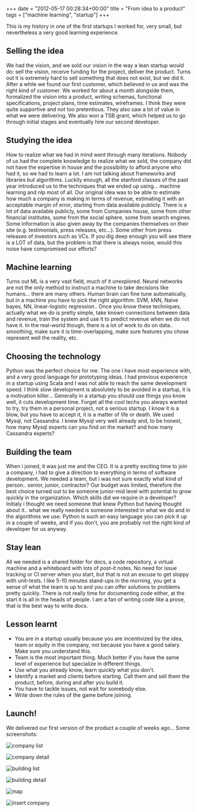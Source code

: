 +++
date = "2012-05-17 00:28:34+00:00"
title = "From idea to a product"
tags = ["machine learning", "startup"]
+++

This is my history in one of the first startups I worked for, very small, but nevertheless a very good learning experience.

Selling the idea
---

We had the vision, and we sold our vision in the way a lean startup would do: sell the vision, receive funding for the project, deliver the product. Turns out it is extremely hard to sell something that does not exist, but we did it. After a while we found our first customer, which believed in us and was the right kind of customer. We worked for about a month alongside them, formalized the vision into a product, writing schemas, functional specifications, project plans, time estimates, wireframes. I think they were quite supportive and not too pretentious. They also saw a lot of value in what we were delivering. We also won a TSB grant, which helped us to go through initial stages and eventually hire our second developer.


Studying the idea
---

How to realize what we had in mind went through many iterations. Nobody of us had the complete knowledge to realize what we sold, the company did not have the expertise in house and the possibility to afford anyone who had it, so we had to learn a lot. I am not talking about frameworks and libraries but algorithms.
Luckily enough, all the stanford classes of the past year introduced us to the techniques that we ended up using... machine learning and nlp most of all.
Our original idea was to be able to estimate how much a company is making in terms of revenue, estimating it with an acceptable margin of error, starting from data available publicly. There is a lot of data available publicly, some from Companies house, some from other financial institutes, some from the social sphere, some from search engines. Some information is also given away by the companies themselves on their site (e.g. testimonials, press releases, etc...). Some other from press releases of investors such as VCs. If you dig deep enough you will see there is a LOT of data, but the problem is that there is always noise, would this noise have compromised our efforts?


Machine learning
---

Turns out ML is a very vast field, much of it unexplored. Neural networks are not the only method to instruct a machine to take decisions like humans... there are many others. Human brain can fine tune automatically, but in a machine you have to pick the right algorithm: SVM, kNN, Naive bayes, NN, linear-logistic regression..
Once you know these techniques, actually what we do is pretty simple, take known connections between data and revenue, train the system and use it to predict revenue when we do not have it. In the real-world though, there is a lot of work to do on data.. smoothing, make sure it is time-overlapping, make sure features you chose represent well the reality, etc.


Choosing the technology
---

Python was the perfect choice for me. The one i have most experience with, and a very good language for prototyping ideas. I had previous experience in a startup using Scala and I was not able to reach the same development speed. I think slow development is absolutely to be avoided in a startup, it is a motivation killer... Generally in a startup you should use things you know well, it cuts development time. Forget all the cool techs you always wanted to try, try them in a personal project, not a serious startup. I know it is a blow, but you have to accept it, it is a matter of life or death. We used Mysql, not Cassandra. I knew Mysql very well already and, to be honest, how many Mysql experts can you find on the market? and how many Cassandra experts?


Building the team
---

When i joined, it was just me and the CEO. It is a pretty exciting time to join a company, i had to give a direction to everything in terms of software development. We needed a team, but i was not sure exactly what kind of person.. senior, junior, contractor? Our budget was limited, therefore the best choice turned out to be someone junior-mid level with potential to grow quickly in the organization. Which skills did we require in a developer? Initialy i thought we need someone that knew Python but having thought about it.. what we really needed is someone interested in what we do and in the algorithms we use. Python is such an easy language you can pick it up in a couple of weeks, and if you don't, you are probably not the right kind of developer for us anyway.


Stay lean
---

All we needed is a shared folder for docs, a code repository, a virtual machine and a whiteboard with lots of post-it notes. No need for issue tracking or CI server when you start, but that is not an excuse to get sloppy with unit-tests. I like 5-10 minutes stand-ups in the morning, you get a sense of what the team is up to and you can offer solutions to problems pretty quickly. There is not really time for documenting code either, at the start it is all in the heads of people. I am a fan of writing code like a prose, that is the best way to write docs.


Lesson learnt
---

- You are in a startup usually because you are incentivized by the idea, team or equity in the company, not because you have a good salary. Make sure you understand this.
- Team is the most important thing. Much better if you have the same level of experience but specialize in different things.
- Use what you already know, learn quickly what you don't.
- Identify a market and clients before starting. Call them and sell them the product, before, during and after you build it.
- You have to tackle issues, not wait for somebody else.
- Write down the rules of the game before joining.


Launch!
---

We delivered our first version of the product a couple of weeks ago... Some screenshots:

![company list](/attachments/growthintelligence-com-company-list-plus-filter.png)

![company detail](/attachments/growthintelligence-com-company-detail.png)

![building list](/attachments/growthintelligence-com-building-list.png)

![building detail](/attachments/growthintelligence-com-building-detail.png)

![map](/attachments/growthintelligence-com-map.png)

![insert company](/attachments/growthintelligence-com-insert-company.png)